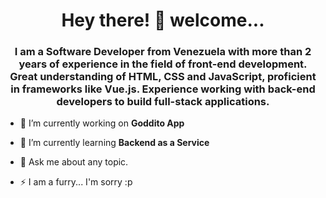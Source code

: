 <h1 align="center">Hey there! 👋 welcome...</h1>
<h3 align="center">I am a Software Developer from Venezuela with more than 2 years of experience in the field of front-end development. Great understanding of HTML, CSS and JavaScript, proficient in frameworks like Vue.js. Experience working with back-end developers to build full-stack applications.</h3>

- 🔭 I’m currently working on **Goddito App**

- 🌱 I’m currently learning **Backend as a Service**

- 💬 Ask me about any topic.

- ⚡ I am a furry... I'm sorry :p



